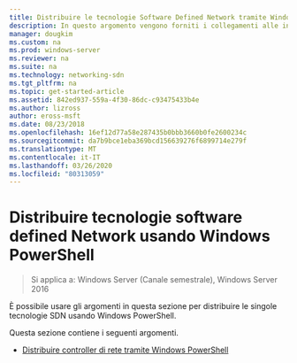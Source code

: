 ```yaml
---
title: Distribuire le tecnologie Software Defined Network tramite Windows PowerShell
description: In questo argomento vengono forniti i collegamenti alle informazioni su come distribuire le singole tecnologie SDN utilizzando Windows PowerShell.
manager: dougkim
ms.custom: na
ms.prod: windows-server
ms.reviewer: na
ms.suite: na
ms.technology: networking-sdn
ms.tgt_pltfrm: na
ms.topic: get-started-article
ms.assetid: 842ed937-559a-4f30-86dc-c93475433b4e
ms.author: lizross
author: eross-msft
ms.date: 08/23/2018
ms.openlocfilehash: 16ef12d77a58e287435b0bbb3660b0fe2600234c
ms.sourcegitcommit: da7b9bce1eba369bcd156639276f6899714e279f
ms.translationtype: MT
ms.contentlocale: it-IT
ms.lasthandoff: 03/26/2020
ms.locfileid: "80313059"
---
```

# <a name="deploy-software-defined-network-technologies-using-windows-powershell"></a>Distribuire tecnologie software defined Network usando Windows PowerShell

>Si applica a: Windows Server (Canale semestrale), Windows Server 2016

È possibile usare gli argomenti in questa sezione per distribuire le singole tecnologie SDN usando Windows PowerShell.  
  
Questa sezione contiene i seguenti argomenti.  
  
-   [Distribuire controller di rete tramite Windows PowerShell](Deploy-Network-Controller-using-Windows-PowerShell.md)  
  
 
  


